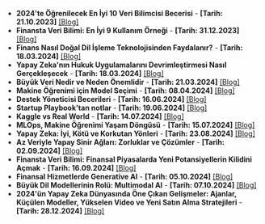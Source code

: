 - **2024'te Öğrenilecek En İyi 10 Veri Bilimcisi Becerisi** - **[Tarih: 21.10.2023]** [[Blog]](https://blog.softforware.com/post/clo08hg1p0000l5089jf3gx1a)
- **Finansta Veri Bilimi: En İyi 9 Kullanım Örneği** - **[Tarih: 31.12.2023]** [[Blog]](https://blog.softforware.com/post/clqt2xh7t0000i2e8ywokqrm2)
- **Finans Nasıl Doğal Dil İşleme Teknolojisinden Faydalanır?** - **[Tarih: 18.03.2024]** [[Blog]](https://blog.softforware.com/post/cltw87nq20000rt7tsddfl4gk)
- **Yapay Zeka'nın Hukuk Uygulamalarını Devrimleştirmesi Nasıl Gerçekleşecek** - **[Tarih: 18.03.2024]** [[Blog]](https://blog.softforware.com/post/cltw97kbl0001rt7t4civeyt6)
- **Büyük Veri Nedir ve Neden Önemlidir** - **[Tarih: 21.03.2024]** [[Blog]](https://blog.softforware.com/post/clu0dp7ws0000382xyivovepv)
- **Makine Öğrenimi için Model Seçimi** - **[Tarih: 08.04.2024]** [[Blog]](https://blog.softforware.com/post/cluq5cdqk0000frkpid2y0bjh)
- **Destek Yöneticisi Becerileri** - **[Tarih: 16.06.2024]** [[Blog]](https://blog.softforware.com/post/clxhv2pq400006t3qjem1frhr)
- **Startup Playbook'tan notlar** - **[Tarih: 19.06.2024]** [[Blog]](https://blog.softforware.com/post/clxlre0z40000m0hkabkrqtgt)
- **Kaggle vs Real World** - **[Tarih: 14.07.2024]** [[Blog]](https://blog.softforware.com/post/clylrcggn0000aoneovt13z6b)
- **MLOps, Makine Öğrenimi Yaşam Döngüsü** - **[Tarih: 15.07.2024]** [[Blog]](https://blog.softforware.com/post/clymvruks0000drdzxxg8futa)
- **Yapay Zeka: İyi, Kötü ve Korkutan Yönleri** - **[Tarih: 23.08.2024]** [[Blog]](https://blog.softforware.com/post/cm06c6t8700002beluf160g0v)
- **Az Veriyle Yapay Sinir Ağları: Zorluklar ve Çözümler** - **[Tarih: 02.09.2024]** [[Blog]](https://blog.softforware.com/post/cm0l0hcrk0000o8b81ubaddce)
- **Finansta Veri Bilimi: Finansal Piyasalarda Yeni Potansiyellerin Kilidini Açmak** - **[Tarih: 16.09.2024]** [[Blog]](https://blog.softforware.com/post/cm1518knc0000ek6zyf6590cy)
- **Finansal Hizmetlerde Generative AI** - **[Tarih: 05.10.2024]** [[Blog]](https://blog.softforware.com/post/cm1w7o2qc0000ycatd0ib781v)
- **Büyük Dil Modellerinin Rolü: Multimodal AI** - **[Tarih: 07.10.2024]** [[Blog]](https://blog.softforware.com/post/cm1z0jebr00005ly2po0pnols)
- **2024'ün Yapay Zeka Dünyasında Öne Çıkan Gelişmeler: Ajanlar, Küçülen Modeller, Yükselen Video ve Yeni Satın Alma Stratejileri** - **[Tarih: 28.12.2024]** [[Blog]](https://blog.softforware.com/post/cm57vam0s0000u94i11hsjzqj)